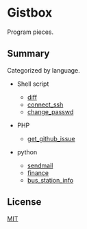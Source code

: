 # Gistbox
Program pieces.
 
## Summary 
Categorized by language.

* Shell script
    * [diff](diff/)
    * [connect_ssh](connect_ssh/)
    * [change_passwd](change_passwd/)

* PHP
    * [get_github_issue](get_github_issue/)

* python
    * [sendmail](sendmail/)
    * [finance](finance/)
    * [bus_station_info](bus_station_info/)
 
## License
[MIT](LICENSE)
